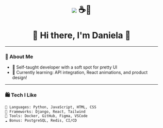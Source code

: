 <h1 align="center">
  <img src="https://readme-typing-svg.demolab.com?font=Pacifico&size=28&duration=4000&pause=1000&center=true&vCenter=true&color=FF69B4&multiline=true&width=600&height=80&lines=Welcome+to+my+cozy+coding+corner...">
  ☕🌷
</h1>

<h1 align="center">🌸 Hi there, I'm Daniela 💖</h1>

---

### 💅 About Me

- 🌼 Self-taught developer with a soft spot for pretty UI
- 💖 Currently learning: API integration, React animations, and product design!

---

### 🛍 Tech I Like

```txt
🌸 Languages: Python, JavaScript, HTML, CSS
🧁 Frameworks: Django, React, Tailwind
🎀 Tools: Docker, GitHub, Figma, VSCode
☁️ Bonus: PostgreSQL, Redis, CI/CD
